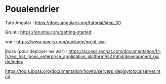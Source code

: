 # Poualendrier

Tuto Angular : https://docs.angularjs.org/tutorial/step_00

Grunt : https://gruntjs.com/getting-started
 
war : https://www.npmjs.com/package/grunt-war 

jboss (pour déployer les war) : https://access.redhat.com/documentation/fr-fr/red_hat_jboss_enterprise_application_platform/6.4/html/development_guide/index


https://tools.jboss.org/documentation/howto/servers_deploytolocalserver.html
